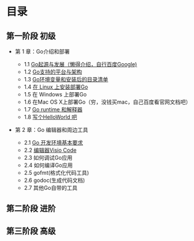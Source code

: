 # 目录
## 第一阶段 初级
- 第 1 章：Go介绍和部署
    - 1.1 [Go起源与发展（懒得介绍，自行百度Google)](1-1.md)
    - 1.2 [Go支持的平台与架构](1-2.md)
    - 1.3 [Go环境变量和安装后的目录清单](1-3.md)
    - 1.4 [在 Linux 上安装部署Go](1-4.md)
    - 1.5 在 Windows 上部署Go
    - 1.6 在Mac OS X上部署Go（穷，没钱买mac，自己百度看官网文档吧）
    - 1.7 [Go runtime 和解释器](1-7.md)
    - 1.8 [写个HelloWorld 吧](1-8.md)

- 第 2 章：Go 编辑器和周边工具
    - 2.1 [Go 开发环境基本要求](2-1.md)
    - 2.2 [编辑器Visio Code](2-2.md)
    - 2.3 如何调试Go应用
    - 2.4 如何编译Go应用
    - 2.5 gofmt(格式化代码工具)
    - 2.6 godoc(生成代码文档)
    - 2.7 其他Go自带的工具

    
## 第二阶段 进阶
## 第三阶段 高级
